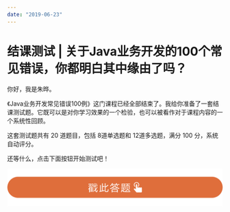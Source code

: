 ```yaml
---
date: "2019-06-23"
---  
```

      
# 结课测试 | 关于Java业务开发的100个常见错误，你都明白其中缘由了吗？
你好，我是朱晔。

《Java业务开发常见错误100例》这门课程已经全部结束了。我给你准备了一套结课测试题。它既可以是对你学习效果的一个检验，也可以被看作对于课程内容的一个系统性回顾。

这套测试题共有 20 道题目，包括 8道单选题和 12道多选题，满分 100 分，系统自动评分。

还等什么，点击下面按钮开始测试吧！

[![](./httpsstatic001geekbangorgresourceimage28a428d1be62669b4f3cc01c36466bf811a4.png)](http://time.geekbang.org/quiz/intro?act_id=162&exam_id=368)

<!-- [[[read_end]]] -->